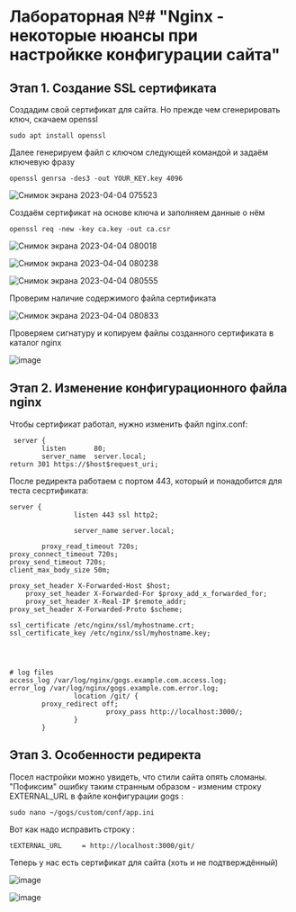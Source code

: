 # Лабораторная №# "Nginx - некоторые нюансы при настройкке конфигурации сайта"

## Этап 1. Создание SSL сертификата

Создадим свой сертификат для сайта. Но прежде чем сгенерировать ключ, скачаем openssl 

```
sudo apt install openssl
```

Далее генерируем файл с ключом следующей командой и задаём ключевую фразу

```
openssl genrsa -des3 -out YOUR_KEY.key 4096
```

![Снимок экрана 2023-04-04 075523](https://user-images.githubusercontent.com/66121979/229875593-e78a7c7c-0757-41f1-8a92-44c1679d1478.png)


Создаём сертификат на основе ключа и заполняем данные о нём
```
openssl req -new -key ca.key -out ca.csr
```
![Снимок экрана 2023-04-04 080018](https://user-images.githubusercontent.com/66121979/229875571-88576832-3aa8-46b9-b88b-48205cd68fbb.png)


![Снимок экрана 2023-04-04 080238](https://user-images.githubusercontent.com/66121979/229875539-d04c5a71-ceeb-4eab-bc11-a9c1759b4045.png)


![Снимок экрана 2023-04-04 080555](https://user-images.githubusercontent.com/66121979/229875818-898b7cd0-b9d0-4206-9b90-0e082a331273.png)

Проверим наличие содержимого файла сертификата

![Снимок экрана 2023-04-04 080833](https://user-images.githubusercontent.com/66121979/229875938-34bac30f-db38-4c1b-9601-542bb816f117.png)

Проверяем сигнатуру и копируем файлы созданного сертификата в каталог nginx

![image](https://user-images.githubusercontent.com/66121979/229876064-a42c51ed-2d70-4bd9-ba2b-181c73e12590.png)


## Этап 2. Изменение конфигурационного файла nginx

Чтобы сертификат работал, нужно изменить файл nginx.conf:
```
 server {
        listen       80;
        server_name  server.local;
return 301 https://$host$request_uri;
```
После редиректа работаем с портом 443, который и понадобится для теста сесртификата:

```
server {
                listen 443 ssl http2;
		
                server_name server.local;	
	
		proxy_read_timeout 720s;
proxy_connect_timeout 720s;
proxy_send_timeout 720s;
client_max_body_size 50m;

proxy_set_header X-Forwarded-Host $host;
    proxy_set_header X-Forwarded-For $proxy_add_x_forwarded_for;
    proxy_set_header X-Real-IP $remote_addr;
proxy_set_header X-Forwarded-Proto $scheme;

ssl_certificate /etc/nginx/ssl/myhostname.crt;
ssl_certificate_key /etc/nginx/ssl/myhostname.key;




# log files
access_log /var/log/nginx/gogs.example.com.access.log;
error_log /var/log/nginx/gogs.example.com.error.log;
                location /git/ {
		proxy_redirect off;
                        proxy_pass http://localhost:3000/;
                }
        }
```


## Этап 3. Особенности редиректа

Посел настройки можно увидеть, что стили сайта опять сломаны. "Пофиксим" ошибку таким странным образом - изменим строку EXTERNAL_URL в файле конфигурации gogs :

```
sudo nano ~/gogs/custom/conf/app.ini
```

Вот как надо исправить строку :

```
tEXTERNAL_URL     = http://localhost:3000/git/
```

Теперь у нас есть сертификат для сайта (хоть и не подтверждённый)

![image](https://user-images.githubusercontent.com/66121979/229881931-4e9776cd-803e-4f6e-ae4f-b81ac6d1dbe0.png)

![image](https://user-images.githubusercontent.com/66121979/229882193-a10641ac-2c46-41e1-a728-e4287766100b.png)

